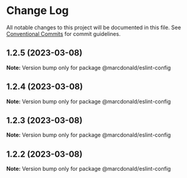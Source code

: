 # Change Log

All notable changes to this project will be documented in this file.
See [Conventional Commits](https://conventionalcommits.org) for commit guidelines.

## 1.2.5 (2023-03-08)

**Note:** Version bump only for package @marcdonald/eslint-config





## 1.2.4 (2023-03-08)

**Note:** Version bump only for package @marcdonald/eslint-config





## 1.2.3 (2023-03-08)

**Note:** Version bump only for package @marcdonald/eslint-config





## 1.2.2 (2023-03-08)

**Note:** Version bump only for package @marcdonald/eslint-config
